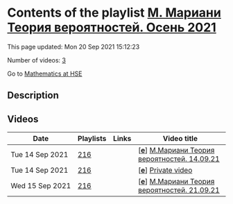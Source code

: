 # Contents of the playlist [М. Мариани  Теория вероятностей. Осень 2021](https://www.youtube.com/playlist?list=PLq3E5oubNNoAvsHm4LRsgjizk1KDYJB4y)

This page updated: Mon 20 Sep 2021 15:12:23

Number of videos: [3](#videos)

Go to [Mathematics at HSE](../README.md)

## Description



## Videos

|Date|Playlists|Links|Video title|
|---|---|---|---|
| Tue&nbsp;14&nbsp;Sep&nbsp;2021 | [216](../playlists/216 "М. Мариани  Теория вероятностей. Осень 2021") |  | [[**e**](https://studio.youtube.com/video/ymqkdrBQxQM/edit "Edit")] [М.Мариани Теория вероятностей. 14.09.21](https://www.youtube.com/watch?v=ymqkdrBQxQM&list=PLq3E5oubNNoAvsHm4LRsgjizk1KDYJB4y) |
| Tue&nbsp;14&nbsp;Sep&nbsp;2021 | [216](../playlists/216 "М. Мариани  Теория вероятностей. Осень 2021") |  | [[**e**](https://studio.youtube.com/video/2iEcsdNLGUs/edit "Edit")] [Private video](https://www.youtube.com/watch?v=2iEcsdNLGUs&list=PLq3E5oubNNoAvsHm4LRsgjizk1KDYJB4y "This video is private.") |
| Wed&nbsp;15&nbsp;Sep&nbsp;2021 | [216](../playlists/216 "М. Мариани  Теория вероятностей. Осень 2021") |  | [[**e**](https://studio.youtube.com/video/6Yz9qUoQlAU/edit "Edit")] [М.Мариани Теория вероятностей. 21.09.21](https://www.youtube.com/watch?v=6Yz9qUoQlAU&list=PLq3E5oubNNoAvsHm4LRsgjizk1KDYJB4y) |
